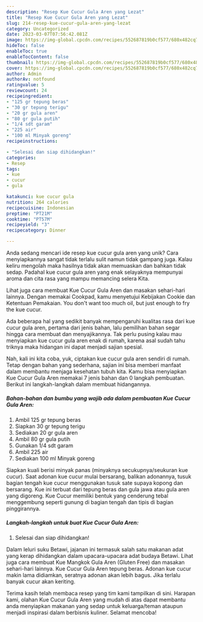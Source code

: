 ```yaml
---
description: "Resep Kue Cucur Gula Aren yang Lezat"
title: "Resep Kue Cucur Gula Aren yang Lezat"
slug: 214-resep-kue-cucur-gula-aren-yang-lezat
category: Uncategorized
date: 2023-03-07T07:56:42.081Z
image: https://img-global.cpcdn.com/recipes/552687819b0cf577/680x482cq70/kue-cucur-gula-aren-foto-resep-utama.jpg
hideToc: false
enableToc: true
enableTocContent: false
thumbnail: https://img-global.cpcdn.com/recipes/552687819b0cf577/680x482cq70/kue-cucur-gula-aren-foto-resep-utama.jpg
cover: https://img-global.cpcdn.com/recipes/552687819b0cf577/680x482cq70/kue-cucur-gula-aren-foto-resep-utama.jpg
author: Admin
authorAv: notfound
ratingvalue: 5
reviewcount: 24
recipeingredient:
- "125 gr tepung beras"
- "30 gr tepung terigu"
- "20 gr gula aren"
- "80 gr gula putih"
- "1/4 sdt garam"
- "225 air"
- "100 ml Minyak goreng"
recipeinstructions:

- "Selesai dan siap dihidangkan!"
categories:
- Resep
tags:
- kue
- cucur
- gula

katakunci: kue cucur gula 
nutrition: 264 calories
recipecuisine: Indonesian
preptime: "PT21M"
cooktime: "PT57M"
recipeyield: "3"
recipecategory: Dinner

---
```





Anda sedang mencari ide resep kue cucur gula aren yang unik? Cara menyiapkannya sangat tidak terlalu sulit namun tidak gampang juga. Kalau keliru mengolah maka hasilnya tidak akan memuaskan dan bahkan tidak sedap. Padahal kue cucur gula aren yang enak selayaknya mempunyai aroma dan cita rasa yang mampu memancing selera Kita.





Lihat juga cara membuat Kue Cucur Gula Aren dan masakan sehari-hari lainnya. Dengan memakai Cookpad, kamu menyetujui Kebijakan Cookie dan Ketentuan Pemakaian. You don&#39;t want too much oil, but just enough to fry the kue cucur.

Ada beberapa hal yang sedikit banyak mempengaruhi kualitas rasa dari kue cucur gula aren, pertama dari jenis bahan, lalu pemilihan bahan segar hingga cara membuat dan menyajikannya. Tak perlu pusing kalau mau menyiapkan kue cucur gula aren enak di rumah, karena asal sudah tahu triknya maka hidangan ini dapat menjadi sajian spesial.






Nah, kali ini kita coba, yuk, ciptakan kue cucur gula aren sendiri di rumah. Tetap dengan bahan yang sederhana, sajian ini bisa memberi manfaat dalam membantu menjaga kesehatan tubuh kita. Kamu bisa menyiapkan Kue Cucur Gula Aren memakai 7 jenis bahan dan 0 langkah pembuatan. Berikut ini langkah-langkah dalam membuat hidangannya.

<!--inarticleads1-->

##### Bahan-bahan dan bumbu yang wajib ada dalam pembuatan Kue Cucur Gula Aren:

1. Ambil 125 gr tepung beras
1. Siapkan 30 gr tepung terigu
1. Sediakan 20 gr gula aren
1. Ambil 80 gr gula putih
1. Gunakan 1/4 sdt garam
1. Ambil 225 air
1. Sediakan 100 ml Minyak goreng


Siapkan kuali berisi minyak panas (minyaknya secukupnya/seukuran kue cucur). Saat adonan kue cucur mulai bersarang, balikan adonannya, tusuk bagian tengah kue cucur menggunakan tusuk sate supaya kopong dan bersarang. Kue ini terbuat dari tepung beras dan gula jawa atau gula aren yang digoreng. Kue Cucur memiliki bentuk yang cenderung tebal menggembung seperti gunung di bagian tengah dan tipis di bagian pinggirannya. 

<!--inarticleads2-->

##### Langkah-langkah untuk buat Kue Cucur Gula Aren:


1. Selesai dan siap dihidangkan!

Dalam leluri suku Betawi, jajanan ini termasuk salah satu makanan adat yang kerap dihidangkan dalam upacara-upacara adat budaya Betawi. Lihat juga cara membuat Kue Mangkok Gula Aren (Gluten Free) dan masakan sehari-hari lainnya. Kue Cucur Gula Aren tepung beras. Adonan kue cucur makin lama didiamkan, seratnya adonan akan lebih bagus. Jika terlalu banyak cucur akan keriting. 

Terima kasih telah membaca resep yang tim kami tampilkan di sini. Harapan kami, olahan Kue Cucur Gula Aren yang mudah di atas dapat membantu anda menyiapkan makanan yang sedap untuk keluarga/teman ataupun menjadi inspirasi dalam berbisnis kuliner. Selamat mencoba!
